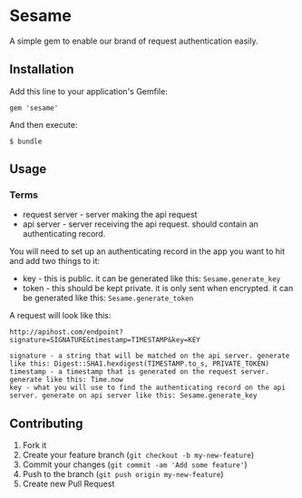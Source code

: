 # Sesame

A simple gem to enable our brand of request authentication easily.

## Installation

Add this line to your application's Gemfile:

    gem 'sesame'

And then execute:

    $ bundle

## Usage

### Terms
* request server - server making the api request
* api server - server receiving the api request. should contain an authenticating record.

You will need to set up an authenticating record in the app you want to hit and add two things to it:
* key - this is public. it can be generated like this: `Sesame.generate_key`
* token - this should be kept private. it is only sent when encrypted. it can be generated like this: `Sesame.generate_token`

A request will look like this:
```
http://apihost.com/endpoint?signature=SIGNATURE&timestamp=TIMESTAMP&key=KEY

signature - a string that will be matched on the api server. generate like this: Digest::SHA1.hexdigest(TIMESTAMP.to_s, PRIVATE_TOKEN)
timestamp - a timestamp that is generated on the request server. generate like this: Time.now
key - what you will use to find the authenticating record on the api server. generate on api server like this: Sesame.generate_key

```


## Contributing

1. Fork it
2. Create your feature branch (`git checkout -b my-new-feature`)
3. Commit your changes (`git commit -am 'Add some feature'`)
4. Push to the branch (`git push origin my-new-feature`)
5. Create new Pull Request
